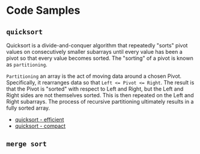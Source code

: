 # Code Samples

## `quicksort`

Quicksort is a divide-and-conquer algorithm that repeatedly "sorts" pivot values on consecutively smaller subarrays until every value has been a pivot so that every value becomes sorted. The "sorting" of a pivot is known as `partitioning`.

`Partitioning` an array is the act of moving data around a chosen Pivot. Specifically, it rearranges data so that `Left <= Pivot <= Right`. The result is that the Pivot is "sorted" with respect to Left and Right, but the Left and Right sides are not themselves sorted. This is then repeated on the Left and Right subarrays. The process of recursive partitioning ultimately results in a fully sorted array.

* [quicksort - efficient](https://github.com/jhanink/code-samples/blob/master/quicksort.js)
* [quicksort - compact](https://github.com/jhanink/code-samples/blob/master/quicksort-compact.js)

## `merge sort`
